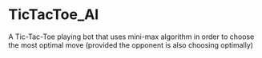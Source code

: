# TicTacToe_AI

A Tic-Tac-Toe playing bot that uses mini-max algorithm in order to choose the most optimal move (provided the opponent is also choosing optimally)
